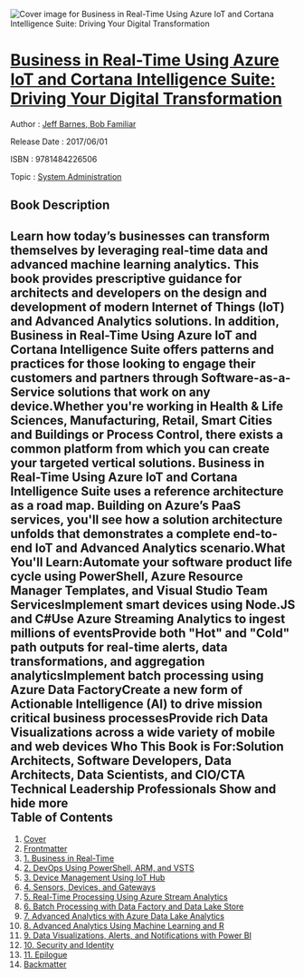![Cover image for Business in Real-Time Using Azure IoT and Cortana Intelligence Suite: Driving Your Digital Transformation](https://imgdetail.ebookreading.net/cover/cover/system_admin/EB9781484226506.jpg)

[Business in Real-Time Using Azure IoT and Cortana Intelligence Suite: Driving Your Digital Transformation](https://ebookreading.net/view/book/Business+in+Real-Time+Using+Azure+IoT+and+Cortana+Intelligence+Suite%3A+Driving+Your+Digital+Transformation-EB9781484226506_1.html "Business in Real-Time Using Azure IoT and Cortana Intelligence Suite: Driving Your Digital Transformation")
====================================================================================================================

Author : [Jeff Barnes](https://ebookreading.net/search/author/Jeff+Barnes),[ Bob Familiar](https://ebookreading.net/search/author/+Bob+Familiar)

Release Date : 2017/06/01

ISBN : 9781484226506

Topic : [System Administration](https://ebookreading.net/search/category/system-administration)

Book Description
-----------------

 Learn how today’s businesses can transform themselves by leveraging real-time data and advanced machine learning analytics. This book provides prescriptive guidance for architects and developers on the design and development of modern Internet of Things (IoT) and Advanced Analytics solutions. In addition, Business in Real-Time Using Azure IoT and Cortana Intelligence Suite offers patterns and practices for those looking to engage their customers and partners through Software-as-a-Service solutions that work on any device.Whether you're working in Health &amp; Life Sciences, Manufacturing, Retail, Smart Cities and Buildings or Process Control, there exists a common platform from which you can create your targeted vertical solutions. Business in Real-Time Using Azure IoT and Cortana Intelligence Suite uses a reference architecture as a road map. Building on Azure’s PaaS services, you'll see how a solution architecture unfolds that demonstrates a complete end-to-end IoT and Advanced Analytics scenario.What You'll Learn:Automate your software product life cycle using PowerShell, Azure Resource Manager Templates, and Visual Studio Team ServicesImplement smart devices using Node.JS and C#Use Azure Streaming Analytics to ingest millions of eventsProvide both "Hot" and "Cold" path outputs for real-time alerts, data transformations, and aggregation analyticsImplement batch processing using Azure Data FactoryCreate a new form of Actionable Intelligence (AI) to drive mission critical business processesProvide rich Data Visualizations across a wide variety of mobile and web devices Who This Book is For:Solution Architects, Software Developers, Data Architects, Data Scientists, and CIO/CTA Technical Leadership Professionals        Show and hide more                
Table of Contents
-----------------

1. [Cover](https://ebookreading.net/view/book/Business+in+Real-Time+Using+Azure+IoT+and+Cortana+Intelligence+Suite%3A+Driving+Your+Digital+Transformation-EB9781484226506_1.html)
1. [Frontmatter](https://ebookreading.net/view/book/Business+in+Real-Time+Using+Azure+IoT+and+Cortana+Intelligence+Suite%3A+Driving+Your+Digital+Transformation-EB9781484226506_2.html)
1. [1. Business in Real-Time](https://ebookreading.net/view/book/Business+in+Real-Time+Using+Azure+IoT+and+Cortana+Intelligence+Suite%3A+Driving+Your+Digital+Transformation-EB9781484226506_3.html)
1. [2. DevOps Using PowerShell, ARM, and VSTS](https://ebookreading.net/view/book/Business+in+Real-Time+Using+Azure+IoT+and+Cortana+Intelligence+Suite%3A+Driving+Your+Digital+Transformation-EB9781484226506_4.html)
1. [3. Device Management Using IoT Hub](https://ebookreading.net/view/book/Business+in+Real-Time+Using+Azure+IoT+and+Cortana+Intelligence+Suite%3A+Driving+Your+Digital+Transformation-EB9781484226506_5.html)
1. [4. Sensors, Devices, and Gateways](https://ebookreading.net/view/book/Business+in+Real-Time+Using+Azure+IoT+and+Cortana+Intelligence+Suite%3A+Driving+Your+Digital+Transformation-EB9781484226506_6.html)
1. [5. Real-Time Processing Using Azure Stream Analytics](https://ebookreading.net/view/book/Business+in+Real-Time+Using+Azure+IoT+and+Cortana+Intelligence+Suite%3A+Driving+Your+Digital+Transformation-EB9781484226506_7.html)
1. [6. Batch Processing with Data Factory and Data Lake Store](https://ebookreading.net/view/book/Business+in+Real-Time+Using+Azure+IoT+and+Cortana+Intelligence+Suite%3A+Driving+Your+Digital+Transformation-EB9781484226506_8.html)
1. [7. Advanced Analytics with Azure Data Lake Analytics](https://ebookreading.net/view/book/Business+in+Real-Time+Using+Azure+IoT+and+Cortana+Intelligence+Suite%3A+Driving+Your+Digital+Transformation-EB9781484226506_9.html)
1. [8. Advanced Analytics Using Machine Learning and R](https://ebookreading.net/view/book/Business+in+Real-Time+Using+Azure+IoT+and+Cortana+Intelligence+Suite%3A+Driving+Your+Digital+Transformation-EB9781484226506_10.html)
1. [9. Data Visualizations, Alerts, and Notifications with Power BI](https://ebookreading.net/view/book/Business+in+Real-Time+Using+Azure+IoT+and+Cortana+Intelligence+Suite%3A+Driving+Your+Digital+Transformation-EB9781484226506_11.html)
1. [10. Security and Identity](https://ebookreading.net/view/book/Business+in+Real-Time+Using+Azure+IoT+and+Cortana+Intelligence+Suite%3A+Driving+Your+Digital+Transformation-EB9781484226506_12.html)
1. [11. Epilogue](https://ebookreading.net/view/book/Business+in+Real-Time+Using+Azure+IoT+and+Cortana+Intelligence+Suite%3A+Driving+Your+Digital+Transformation-EB9781484226506_13.html)
1. [Backmatter](https://ebookreading.net/view/book/Business+in+Real-Time+Using+Azure+IoT+and+Cortana+Intelligence+Suite%3A+Driving+Your+Digital+Transformation-EB9781484226506_14.html)
